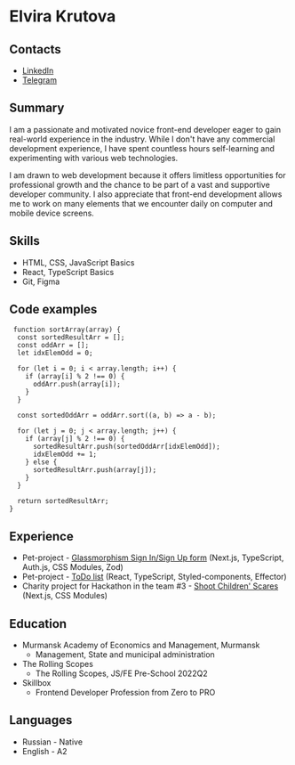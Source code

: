 # Elvira Krutova

## Contacts

- [LinkedIn](https://www.linkedin.com/in/elvira-krutova-43a01428a/)
- [Telegram](https://t.me/krasnoe_soInce)

## Summary

I am a passionate and motivated novice front-end developer eager to gain real-world experience in the industry. While I don't have any commercial development experience, I have spent countless hours self-learning and experimenting with various web technologies.

I am drawn to web development because it offers limitless opportunities for professional growth and the chance to be part of a vast and supportive developer community. I also appreciate that front-end development allows me to work on many elements that we encounter daily on computer and mobile device screens.

## Skills

- HTML, CSS, JavaScript Basics
- React, TypeScript Basics
- Git, Figma

## Code examples

```
 function sortArray(array) {
  const sortedResultArr = [];
  const oddArr = [];  
  let idxElemOdd = 0;
  
  for (let i = 0; i < array.length; i++) {
    if (array[i] % 2 !== 0) {
      oddArr.push(array[i]);
    }
  }  
  
  const sortedOddArr = oddArr.sort((a, b) => a - b);  
  
  for (let j = 0; j < array.length; j++) {
    if (array[j] % 2 !== 0) {
      sortedResultArr.push(sortedOddArr[idxElemOdd]);
      idxElemOdd += 1;
    } else {
      sortedResultArr.push(array[j]);
    }
  }  
  
  return sortedResultArr;
}
```

## Experience

- Pet-project - [Glassmorphism Sign In/Sign Up form](https://form-kappa-eight.vercel.app/) (Next.js, TypeScript, Auth.js, CSS Modules, Zod)
- Pet-project - [ToDo list](https://elvira-del.github.io/todo/) (React, TypeScript, Styled-components, Effector)
- Charity project for Hackathon in the team #3 - [Shoot Children' Scares](https://hackathon-team3-five.vercel.app/) (Next.js, CSS Modules)

## Education

- Murmansk Academy of Economics and Management, Murmansk
  - Management, State and municipal administration
- The Rolling Scopes
  - The Rolling Scopes, JS/FE Pre-School 2022Q2
- Skillbox
  - Frontend Developer Profession from Zero to PRO

## Languages

- Russian - Native
- English - A2